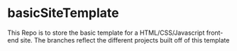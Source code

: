 # basicSiteTemplate
This Repo is to store the basic template for a HTML/CSS/Javascript front-end site. The branches reflect the different projects built off of this template
